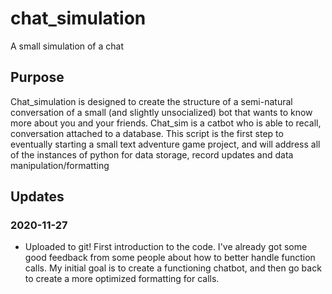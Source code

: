 # chat_simulation

A small simulation of a chat

## Purpose
Chat_simulation is designed to create the structure of a semi-natural conversation of a small (and slightly unsocialized) bot that wants to know more about you and your friends. 
Chat_sim is a catbot who is able to recall, conversation attached to a database. 
This script is the first step to eventually starting a small text adventure game project, and will address all of the instances of python for data storage, record updates and 
data manipulation/formatting

## Updates
### 2020-11-27
- Uploaded to git! First introduction to the code. I've already got some good feedback from some people about how to better handle function calls. 
My initial goal is to create a functioning chatbot, and then go back to create a more optimized formatting for calls.

